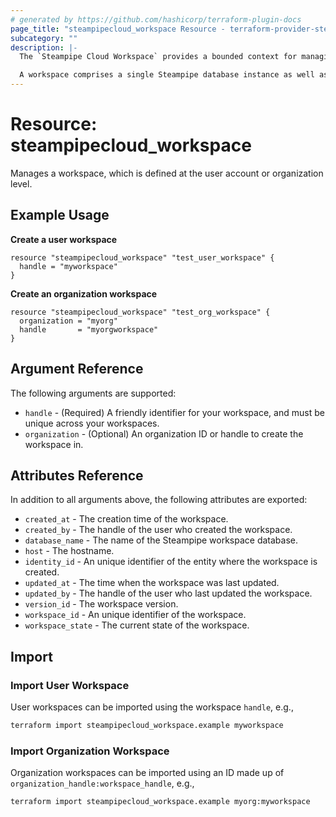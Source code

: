 ```yaml
---
# generated by https://github.com/hashicorp/terraform-plugin-docs
page_title: "steampipecloud_workspace Resource - terraform-provider-steampipecloud"
subcategory: ""
description: |-
  The `Steampipe Cloud Workspace` provides a bounded context for managing, operating, and securing Steampipe resources.

  A workspace comprises a single Steampipe database instance as well as a directory of mod resources such as queries, benchmarks, and controls. Workspaces allow you to separate your Steampipe instances for security, operational, or organizational purposes.
---
```


# Resource: steampipecloud_workspace

Manages a workspace, which is defined at the user account or organization level.

## Example Usage

**Create a user workspace**

```hcl
resource "steampipecloud_workspace" "test_user_workspace" {
  handle = "myworkspace"
}
```

**Create an organization workspace**

```hcl
resource "steampipecloud_workspace" "test_org_workspace" {
  organization = "myorg"
  handle       = "myorgworkspace"
}
```

## Argument Reference

The following arguments are supported:

- `handle` - (Required) A friendly identifier for your workspace, and must be unique across your workspaces.
- `organization` - (Optional) An organization ID or handle to create the workspace in.

## Attributes Reference

In addition to all arguments above, the following attributes are exported:

- `created_at` - The creation time of the workspace.
- `created_by` - The handle of the user who created the workspace.
- `database_name` - The name of the Steampipe workspace database.
- `host` - The hostname.
- `identity_id` - An unique identifier of the entity where the workspace is created.
- `updated_at` - The time when the workspace was last updated.
- `updated_by` - The handle of the user who last updated the workspace.
- `version_id` - The workspace version.
- `workspace_id` - An unique identifier of the workspace.
- `workspace_state` - The current state of the workspace.

## Import

### Import User Workspace

User workspaces can be imported using the workspace `handle`, e.g.,

```sh
terraform import steampipecloud_workspace.example myworkspace
```

### Import Organization Workspace

Organization workspaces can be imported using an ID made up of `organization_handle:workspace_handle`, e.g.,

```sh
terraform import steampipecloud_workspace.example myorg:myworkspace
```
